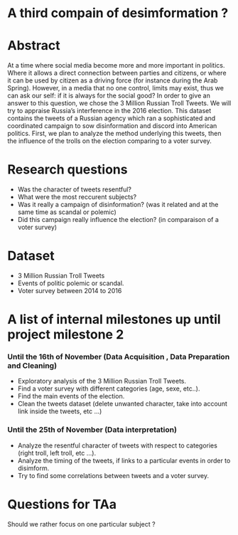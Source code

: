 # A third compain of desimformation ?

# Abstract
At a time where social media become more and more important in politics. Where it allows a direct connection between parties and citizens, or where it can be used by citizen as a driving force (for instance during the Arab Spring). 
However, in a media that no one control, limits may exist, thus we can ask our self: if it is always for the social good? 
In order to give an answer to this question, we chose the 3 Million Russian Troll Tweets. We will try to appraise Russia’s interference in the 2016 election. This dataset contains the tweets of a Russian agency which ran a sophisticated and coordinated campaign to sow disinformation and discord into American politics. First, we plan to analyze the method underlying this tweets, then the influence of the trolls on the election comparing to a voter survey.


# Research questions
- Was the character of tweets resentful?
- What were the most reccurent subjects?
- Was it really a campaign of disinformation? (was it related and at the same time as scandal or polemic)
- Did this campaign really influence the election? (in comparaison of a voter survey)

# Dataset
- 3 Million Russian Troll Tweets
- Events of politic polemic or scandal.
- Voter survey between 2014 to 2016

# A list of internal milestones up until project milestone 2

### Until the 16th of November (Data Acquisition , Data Preparation and Cleaning)

- Exploratory analysis of the 3 Million Russian Troll Tweets.
- Find a voter survey with different categories (age, sexe, etc..).
- Find the main events of the election.
- Clean the tweets dataset (delete unwanted character, take into account link inside the tweets, etc ...)

### Until the 25th of November (Data interpretation)

- Analyze the resentful character of tweets with respect to categories (right troll, left troll, etc ...).
- Analyze the timing of the tweets, if links to a particular events in order to disimform.
- Try to find some correlations between tweets and a voter survey.

# Questions for TAa
Should we rather focus on one particular subject ?

